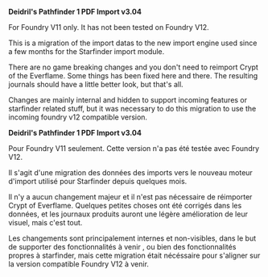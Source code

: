 **Deidril's Pathfinder 1 PDF Import v3.04**

For Foundry V11 only. It has not been tested on Foundry V12.

This is a migration of the import datas to the new import engine used since a few months for the Starfinder import module.

There are no game breaking changes and you don't need to reimport Crypt of the Everflame. 
Some things has been fixed here and there. The resulting journals should have a little better look, but that's all.

Changes are mainly internal and hidden to support incoming features or starfinder related stuff, but it was
necessary to do this migration to use the incoming foundry v12 compatible version. 

**Deidril's Pathfinder 1 PDF Import v3.04**

Pour Foundry V11 seulement. Cette version n'a pas été testée avec Foundry V12.

Il s'agit d'une migration des données des imports vers le nouveau moteur d'import utilisé pour Starfinder depuis quelques mois.

Il n'y a aucun changement majeur et il n'est pas nécessaire de réimporter Crypt of Everflame. Quelques petites
choses ont été corrigés dans les données, et les journaux produits auront une légère amélioration de leur visuel, mais c'est tout.

Les changements sont principalement internes et non-visibles, dans le but de supporter des fonctionnalités à venir , ou bien
des fonctionnalités propres à starfinder, mais cette migration était nécéssaire pour s'aligner sur la version compatible Foundry V12 à venir.

